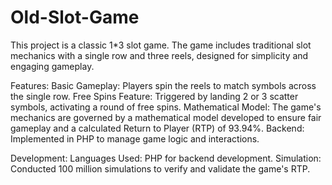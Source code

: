 # Old-Slot-Game
This project is a classic 1*3 slot game. The game includes traditional slot mechanics with a single row and three reels, designed for simplicity and engaging gameplay.

Features:
Basic Gameplay: Players spin the reels to match symbols across the single row.
Free Spins Feature: Triggered by landing 2 or 3 scatter symbols, activating a round of free spins.
Mathematical Model: The game's mechanics are governed by a mathematical model developed to ensure fair gameplay and a calculated Return to Player (RTP) of 93.94%.
Backend: Implemented in PHP to manage game logic and interactions.

Development:
Languages Used: PHP for backend development.
Simulation: Conducted 100 million simulations to verify and validate the game's RTP.
